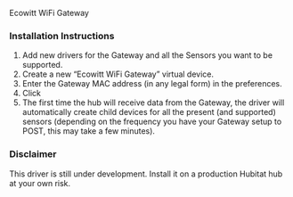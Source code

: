 <span class="c8">Ecowitt WiFi Gateway</span>

### <span class="c4">Installation Instructions</span>

<span class="c0"></span>

1.  <span class="c0">Add new drivers for the Gateway and all the Sensors you want to be supported.</span>
2.  <span class="c0">Create a new “Ecowitt WiFi Gateway” virtual device.</span>
3.  <span class="c0">Enter the Gateway MAC address (in any legal form) in the preferences.</span>
4.  <span class="c0">Click <Save Preferences></span>
5.  <span class="c0">The first time the hub will receive data from the Gateway, the driver will automatically create child devices for all the present (and supported) sensors (depending on the frequency you have your Gateway setup to POST, this may take a few minutes).</span>

### <span class="c4">Disclaimer</span>

<span class="c0"></span>

<span>This driver is still under development. Install it on a production Hubitat hub at your own risk.</span>
